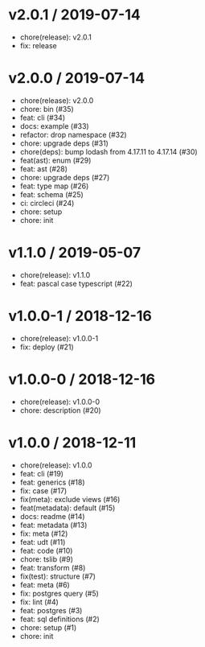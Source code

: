 # v2.0.1 / 2019-07-14

- chore(release): v2.0.1
- fix: release

# v2.0.0 / 2019-07-14

- chore(release): v2.0.0
- chore: bin (#35)
- feat: cli (#34)
- docs: example (#33)
- refactor: drop namespace (#32)
- chore: upgrade deps (#31)
- chore(deps): bump lodash from 4.17.11 to 4.17.14 (#30)
- feat(ast): enum (#29)
- feat: ast (#28)
- chore: upgrade deps (#27)
- feat: type map (#26)
- feat: schema (#25)
- ci: circleci (#24)
- chore: setup
- chore: init

# v1.1.0 / 2019-05-07

- chore(release): v1.1.0
- feat: pascal case typescript (#22)

# v1.0.0-1 / 2018-12-16

- chore(release): v1.0.0-1
- fix: deploy (#21)

# v1.0.0-0 / 2018-12-16

- chore(release): v1.0.0-0
- chore: description (#20)

# v1.0.0 / 2018-12-11

- chore(release): v1.0.0
- feat: cli (#19)
- feat: generics (#18)
- fix: case (#17)
- fix(meta): exclude views (#16)
- feat(metadata): default (#15)
- docs: readme (#14)
- feat: metadata (#13)
- fix: meta (#12)
- feat: udt (#11)
- feat: code (#10)
- chore: tslib (#9)
- feat: transform (#8)
- fix(test): structure (#7)
- feat: meta (#6)
- fix: postgres query (#5)
- fix: lint (#4)
- feat: postgres (#3)
- feat: sql definitions (#2)
- chore: setup (#1)
- chore: init
